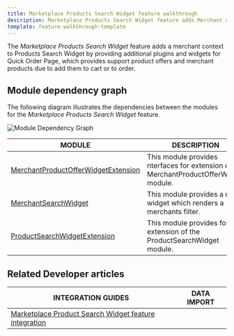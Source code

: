 ```yaml
---
title: Marketplace Products Search Widget feature walkthrough
description: Marketplace Products Search Widget feature adds Merchant context to quick order page.
template: feature-walkthrough-template
---
```


The *Marketplace Products Search Widget* feature adds a merchant context to Products Search Widget by providing additional plugins and widgets for Quick Order Page, which provides support product offers and merchant products due to add them to cart or to order.

## Module dependency graph

The following diagram illustrates the dependencies between the modules for the *Marketplace Products Search Widget* feature.

![Module Dependency Graph](https://confluence-connect.gliffy.net/embed/image/9c1ca47c-0a5e-4727-a602-65873f92d571.png?utm_medium=live&utm_source=confluence)

| MODULE                                                                                                         | DESCRIPTION                                                                            |
|----------------------------------------------------------------------------------------------------------------|----------------------------------------------------------------------------------------|
| [MerchantProductOfferWidgetExtension](https://github.com/spryker-shop/merchant-product-offer-widget-extension) | This module provides nterfaces for extension of the MerchantProductOfferWidget module. |
| [MerchantSearchWidget](https://github.com/spryker-shop/merchant-search-widget)                                 | This module provides a new widget which renders a merchants filter.                    |
| [ProductSearchWidgetExtension](https://github.com/spryker-shop/product-search-widget-extension)                | This module provides for extension of the ProductSearchWidget module.                  |

## Related Developer articles

| INTEGRATION GUIDES                                                                                                                                                                    | DATA IMPORT |
|---------------------------------------------------------------------------------------------------------------------------------------------------------------------------------------|-------------|
| [Marketplace Product Search Widget feature integration](/docs/marketplace/dev/feature-integration-guides/{{page.version}}/marketplace-product-search-widget-feature-integration.html) |             |
